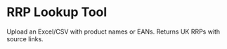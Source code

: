 # RRP Lookup Tool
Upload an Excel/CSV with product names or EANs. Returns UK RRPs with source links.
